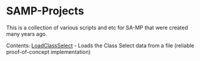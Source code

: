 # SAMP-Projects

This is a collection of various scripts and etc for SA-MP that were created many years ago.

Contents:
[LoadClassSelect](https://github.com/Ryder17z/SAMP-Projects/tree/main/LoadClassSelect) - Loads the Class Select data from a file (reliable proof-of-concept implementation)
